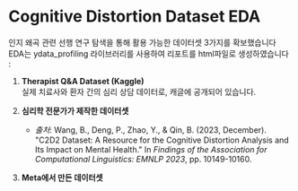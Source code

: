 # Cognitive Distortion Dataset EDA

인지 왜곡 관련 선행 연구 탐색을 통해 활용 가능한 데이터셋 3가지를 확보했습니다
EDA는 ydata_profiling 라이브러리를 사용하여 리포트를 html파일로 생성하였습니다 :

1. **Therapist Q&A Dataset (Kaggle)**  
   실제 치료사와 환자 간의 심리 상담 데이터로, 캐글에 공개되어 있습니다.

2. **심리학 전문가가 제작한 데이터셋**  
   - *출처*: Wang, B., Deng, P., Zhao, Y., & Qin, B. (2023, December). "C2D2 Dataset: A Resource for the Cognitive Distortion Analysis and Its Impact on Mental Health." In *Findings of the Association for Computational Linguistics: EMNLP 2023*, pp. 10149-10160.
   
3. **Meta에서 만든 데이터셋**
